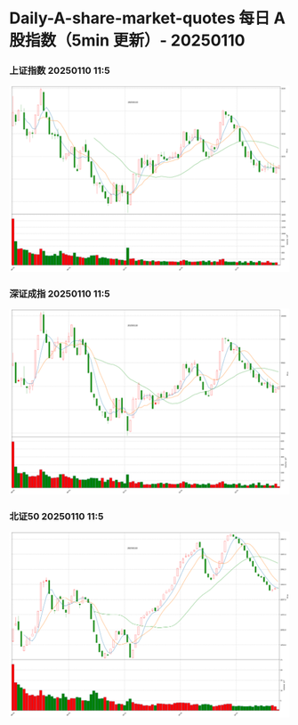 
# Daily-A-share-market-quotes 每日 A 股指数（5min 更新）- 20250110

### 上证指数 20250110 11:5
![](./fig/2025/1/20250110-sh000001.png)

### 深证成指 20250110 11:5
![](./fig/2025/1/20250110-sz399001.png)

### 北证50 20250110 11:5
![](./fig/2025/1/20250110-bj899050.png)
